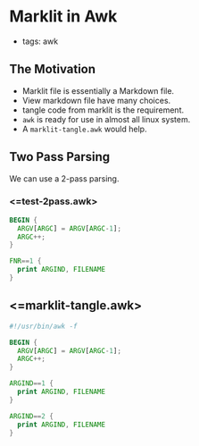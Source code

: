 Marklit in Awk
==============
+ tags: awk


## The Motivation

* Marklit file is essentially a Markdown file.
* View markdown file have many choices. 
* tangle code from marklit is the requirement.
* `awk` is ready for use in almost all linux system. 
* A `marklit-tangle.awk` would help.


## Two Pass Parsing

We can use a 2-pass parsing.

### <=test-2pass.awk>
```awk
BEGIN {
  ARGV[ARGC] = ARGV[ARGC-1];
  ARGC++;
}

FNR==1 {
  print ARGIND, FILENAME
}
```

## <=marklit-tangle.awk>

```awk
#!/usr/bin/awk -f

BEGIN {
  ARGV[ARGC] = ARGV[ARGC-1];
  ARGC++;
}

ARGIND==1 {
  print ARGIND, FILENAME
}

ARGIND==2 {
  print ARGIND, FILENAME
}
```

